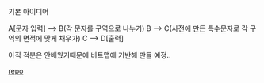 기본 아이디어

A[문자 입력] --> B(각 문자를 구역으로 나누기)
B --> C(사전에 만든 특수문자로 각 구역의 면적에 맞게 채우가)
C --> D[출력]

아직 적분은 안배웠기때문에 비트맵에 기반해 만들 예정..

[repo](https://github.com/repryty/ASCII_art_gen)
